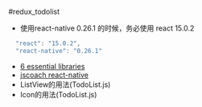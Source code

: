 #redux_todolist

* 使用react-native 0.26.1 的时候，务必使用 react 15.0.2
```javascript
  "react": "15.0.2",
  "react-native": "0.26.1"
```
* [6 essential libraries](https://blog.redradix.com/6-essential-libraries-to-use-on-your-next-react-native-app/)
* [jscoach react-native](https://js.coach/react-native)
* ListView的用法(TodoList.js)
* Icon的用法(TodoList.js)
